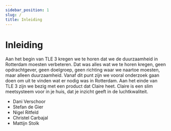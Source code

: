 ```yaml
---
sidebar_position: 1
slug: /
title: Inleiding
---
```


# Inleiding

Aan het begin van TLE 3 kregen we te horen dat we de duurzaamheid in Rotterdam moesten verbeteren. 
Dat was alles wat we te horen kregen, geen opdrachtgever, geen doelgroep, geen richting waar we naartoe moesten, maar alleen duurzaamheid. 
Vanaf dit punt zijn we vooral onderzoek gaan doen om uit te vinden wat er nodig was in Rotterdam. Aan het einde van TLE 3 zijn we bezig met een product dat Claire heet. 
Claire is een slim meetsysteem voor in je huis, dat je inzicht geeft in de luchtkwaliteit.
- Dani Verschoor
- Stefan de Gier
- Nigel Ritfeld
- Christel Carbajal
- Mattijn Stolk
